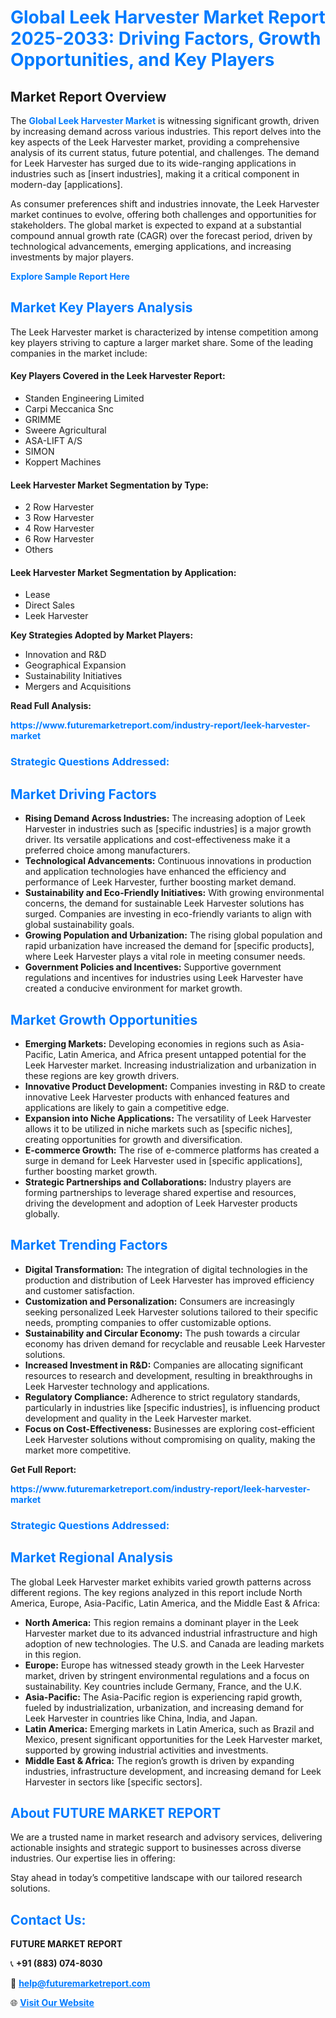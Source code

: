 <h1 style="color: #007BFF;">Global Leek Harvester Market Report 2025-2033: Driving Factors, Growth Opportunities, and Key Players</h1>

<section id="overview">
<h2>Market Report Overview</h2>
<p>The <a href="https://www.futuremarketreport.com/industry-report/leek-harvester-market" style="color: #007BFF; text-decoration: none;"><strong>Global Leek Harvester Market</strong></a> is witnessing significant growth, driven by increasing demand across various industries. This report delves into the key aspects of the Leek Harvester market, providing a comprehensive analysis of its current status, future potential, and challenges. The demand for Leek Harvester has surged due to its wide-ranging applications in industries such as [insert industries], making it a critical component in modern-day [applications].</p>
<p>As consumer preferences shift and industries innovate, the Leek Harvester market continues to evolve, offering both challenges and opportunities for stakeholders. The global market is expected to expand at a substantial compound annual growth rate (CAGR) over the forecast period, driven by technological advancements, emerging applications, and increasing investments by major players.</p>
</section>

<section id="overview">
<p><a href="https://www.futuremarketreport.com/request-sample/reportId=127836" style="color: #007BFF; text-decoration: none;"><strong>Explore Sample Report Here</strong></a></p>
</section>

<section id="key-players">
<h2 style="color: #007BFF;">Market Key Players Analysis</h2>
<p>The Leek Harvester market is characterized by intense competition among key players striving to capture a larger market share. Some of the leading companies in the market include:</p>
<h4>Key Players Covered in the Leek Harvester Report:</h4>
<ul><li>Standen Engineering Limited</li><li>Carpi Meccanica Snc</li><li>GRIMME</li><li>Sweere Agricultural</li><li>ASA-LIFT A/S</li><li>SIMON</li><li>Koppert Machines</li></ul>
<h4>Leek Harvester Market Segmentation by Type:</h4>
<ul><li>2 Row Harvester</li><li>3 Row Harvester</li><li>4 Row Harvester</li><li>6 Row Harvester</li><li>Others</li></ul>

<h4>Leek Harvester Market Segmentation by Application:</h4>
<ul><li>Lease</li><li>Direct Sales</li><li>Leek Harvester</li></ul>
<p><strong>Key Strategies Adopted by Market Players:</strong></p>
<ul>
<li>Innovation and R&D</li>
<li>Geographical Expansion</li>
<li>Sustainability Initiatives</li>
<li>Mergers and Acquisitions</li>
</ul>
</section>

<section>
<p><strong>Read Full Analysis: </strong></p><a href="https://www.futuremarketreport.com/industry-report/leek-harvester-market" style="color: #007BFF; text-decoration: none;"><strong>https://www.futuremarketreport.com/industry-report/leek-harvester-market</strong></a>
<h3 style="color: #007BFF;">Strategic Questions Addressed:</h3>
</section>

<section id="driving-factors">
<h2 style="color: #007BFF;">Market Driving Factors</h2>
<ul>
<li><strong>Rising Demand Across Industries:</strong> The increasing adoption of Leek Harvester in industries such as [specific industries] is a major growth driver. Its versatile applications and cost-effectiveness make it a preferred choice among manufacturers.</li>
<li><strong>Technological Advancements:</strong> Continuous innovations in production and application technologies have enhanced the efficiency and performance of Leek Harvester, further boosting market demand.</li>
<li><strong>Sustainability and Eco-Friendly Initiatives:</strong> With growing environmental concerns, the demand for sustainable Leek Harvester solutions has surged. Companies are investing in eco-friendly variants to align with global sustainability goals.</li>
<li><strong>Growing Population and Urbanization:</strong> The rising global population and rapid urbanization have increased the demand for [specific products], where Leek Harvester plays a vital role in meeting consumer needs.</li>
<li><strong>Government Policies and Incentives:</strong> Supportive government regulations and incentives for industries using Leek Harvester have created a conducive environment for market growth.</li>
</ul>
</section>

<section id="growth-opportunities">
<h2 style="color: #007BFF;">Market Growth Opportunities</h2>
<ul>
<li><strong>Emerging Markets:</strong> Developing economies in regions such as Asia-Pacific, Latin America, and Africa present untapped potential for the Leek Harvester market. Increasing industrialization and urbanization in these regions are key growth drivers.</li>
<li><strong>Innovative Product Development:</strong> Companies investing in R&D to create innovative Leek Harvester products with enhanced features and applications are likely to gain a competitive edge.</li>
<li><strong>Expansion into Niche Applications:</strong> The versatility of Leek Harvester allows it to be utilized in niche markets such as [specific niches], creating opportunities for growth and diversification.</li>
<li><strong>E-commerce Growth:</strong> The rise of e-commerce platforms has created a surge in demand for Leek Harvester used in [specific applications], further boosting market growth.</li>
<li><strong>Strategic Partnerships and Collaborations:</strong> Industry players are forming partnerships to leverage shared expertise and resources, driving the development and adoption of Leek Harvester products globally.</li>
</ul>
</section>

<section id="trending-factors">
<h2 style="color: #007BFF;">Market Trending Factors</h2>
<ul>
<li><strong>Digital Transformation:</strong> The integration of digital technologies in the production and distribution of Leek Harvester has improved efficiency and customer satisfaction.</li>
<li><strong>Customization and Personalization:</strong> Consumers are increasingly seeking personalized Leek Harvester solutions tailored to their specific needs, prompting companies to offer customizable options.</li>
<li><strong>Sustainability and Circular Economy:</strong> The push towards a circular economy has driven demand for recyclable and reusable Leek Harvester solutions.</li>
<li><strong>Increased Investment in R&D:</strong> Companies are allocating significant resources to research and development, resulting in breakthroughs in Leek Harvester technology and applications.</li>
<li><strong>Regulatory Compliance:</strong> Adherence to strict regulatory standards, particularly in industries like [specific industries], is influencing product development and quality in the Leek Harvester market.</li>
<li><strong>Focus on Cost-Effectiveness:</strong> Businesses are exploring cost-efficient Leek Harvester solutions without compromising on quality, making the market more competitive.</li>
</ul>
</section>

<section>
<p><strong>Get Full Report: </strong></p><a href="https://www.futuremarketreport.com/industry-report/leek-harvester-market" style="color: #007BFF; text-decoration: none;"><strong>https://www.futuremarketreport.com/industry-report/leek-harvester-market</strong></a>
<h3 style="color: #007BFF;">Strategic Questions Addressed:</h3>
</section>


<section id="regional-analysis">
<h2 style="color: #007BFF;">Market Regional Analysis</h2>
<p>The global Leek Harvester market exhibits varied growth patterns across different regions. The key regions analyzed in this report include North America, Europe, Asia-Pacific, Latin America, and the Middle East & Africa:</p>
<ul>
<li><strong>North America:</strong> This region remains a dominant player in the Leek Harvester market due to its advanced industrial infrastructure and high adoption of new technologies. The U.S. and Canada are leading markets in this region.</li>
<li><strong>Europe:</strong> Europe has witnessed steady growth in the Leek Harvester market, driven by stringent environmental regulations and a focus on sustainability. Key countries include Germany, France, and the U.K.</li>
<li><strong>Asia-Pacific:</strong> The Asia-Pacific region is experiencing rapid growth, fueled by industrialization, urbanization, and increasing demand for Leek Harvester in countries like China, India, and Japan.</li>
<li><strong>Latin America:</strong> Emerging markets in Latin America, such as Brazil and Mexico, present significant opportunities for the Leek Harvester market, supported by growing industrial activities and investments.</li>
<li><strong>Middle East & Africa:</strong> The region’s growth is driven by expanding industries, infrastructure development, and increasing demand for Leek Harvester in sectors like [specific sectors].</li>
</ul>
</section>

<footer>
<h2 style="color: #007BFF;">About FUTURE MARKET REPORT</h2>
<p>We are a trusted name in market research and advisory services, delivering actionable insights and strategic support to businesses across diverse industries. Our expertise lies in offering:</p>

<p>Stay ahead in today’s competitive landscape with our tailored research solutions.</p>

<h2 style="color: #007BFF;">Contact Us:</h2>
<p><strong>FUTURE MARKET REPORT</strong></p>
<p>📞 <strong>+91 (883) 074-8030</strong></p>
<p>📧 <strong><a href="mailto:help@futuremarketreport.com" style="color: #007BFF;">help@futuremarketreport.com</a></strong></p>
<p>🌐 <strong><a href="https://www.futuremarketreport.com/" style="color: #007BFF;">Visit Our Website</a></strong></p>
</footer>